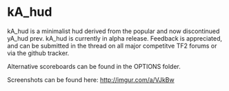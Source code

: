kA_hud
======

kA_hud is a minimalist hud derived from the popular and now discontinued yA_hud prev. kA_hud is currently in alpha release. Feedback is appreciated, and can be submitted in the thread on all major competitve TF2 forums or via the github tracker.

Alternative scoreboards can be found in the OPTIONS folder.

Screenshots can be found here: http://imgur.com/a/VJkBw
